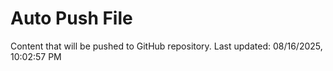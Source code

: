 # Auto Push File

Content that will be pushed to GitHub repository.
Last updated: 08/16/2025, 10:02:57 PM